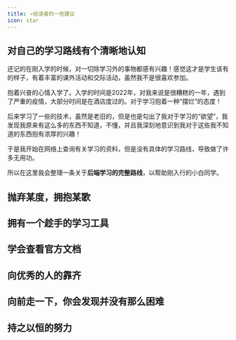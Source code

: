 ```yaml
---
title: ⭐给读者的一些建议
icon: star
---
```

## 对自己的学习路线有个清晰地认知

还记的在刚入学的时候，对一切除学习外的事物都感有兴趣！感觉这才是学生该有的样子，有着丰富的课外活动和交际活动，虽然我不是很喜欢参加。

抱着兴奋的心情入学了。入学的时间是2022年，对我来说是很糟糕的一年，遇到了严重的疫情，大部分时间是在酒店度过的。对于学习抱着一种“摆烂”的态度！

后来学习了一些的技术，虽然是老旧的，但是也是勾出了我对于学习的“欲望”，我发现我原来有这么多的东西不知道，不懂，并且我深刻地意识到我对于这些我不知道的东西抱有浓厚的兴趣！

于是我开始在网络上查询有关学习的资料，但是没有具体的学习路线，导致做了许多无用功。

所以在这里我会整理一条关于**后端学习的完整路线**，以帮助刚入行的小白同学。

## 抛弃**某度**，拥抱**某歌**

## 拥有一个趁手的学习工具

## 学会查看官方文档

## 向优秀的人的靠齐

## 向前走一下，你会发现并没有那么困难

## 持之以恒的努力



